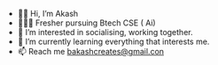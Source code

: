 - 👋🏼 Hi, I’m Akash
- 👨🏼‍🎓 Fresher pursuing Btech CSE ( Ai)
- 👀 I’m interested in socialising, working together.
- 🌱 I’m currently learning everything that interests me.
- 📫 Reach me bakashcreates@gmail.con

<!---
bakaAkash/bakaAkash is a ✨ special ✨ repository because its `README.md` (this file) appears on your GitHub profile.
You can click the Preview link to take a look at your changes.
--->
